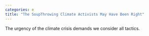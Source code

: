 ```yaml
---
categories: e
title: "The SoupThrowing Climate Activists May Have Been Right"
---
```

The urgency of the climate crisis demands we consider all tactics.